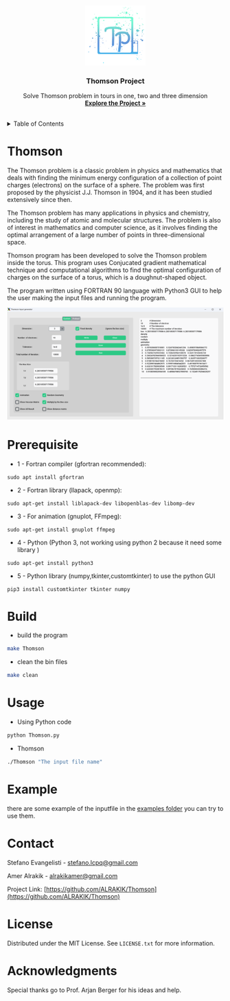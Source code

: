 
<br />
<div align="center">
  <a href="https://github.com/ALRAKIK/Thomson">
    <img src="src/logo.png" alt="Logo" width="140" height="140">
  </a>

  <h3 align="center">Thomson Project</h3>

  <p align="center">
    Solve Thomson problem in tours in one, two and three dimension
    <br />
    <a href="https://github.com/ALRAKIK/Thomson"><strong>Explore the Project »</strong></a>
    <br />
    <br />
  </p>
</div>

<!-- TABLE OF CONTENTS -->
<details>
  <summary>Table of Contents</summary>
  <ol>
    <li>
      <a href="#thomson">About The Project</a>
    </li>
    <li>
      <a href="#prerequisite">Getting Started</a>
      <ul>
        <li><a href="#prerequisite">Prerequisites</a></li>
        <li><a href="#build">Build</a></li>
      </ul>
    </li>
    <li><a href="#usage">Usage</a></li>
    <li><a href="#example">Example</a></li>
    <li><a href="#contact">Contact</a></li>
    <li><a href="#license">License</a></li>
    <li><a href="#acknowledgments">Acknowledgments</a></li>
  </ol>
</details>

# Thomson
The Thomson problem is a classic problem in physics and mathematics that deals with finding the minimum energy configuration of a collection of point charges (electrons) on the surface of a sphere. The problem was first proposed by the physicist J.J. Thomson in 1904, and it has been studied extensively since then.

The Thomson problem has many applications in physics and chemistry, including the study of atomic and molecular structures. The problem is also of interest in mathematics and computer science, as it involves finding the optimal arrangement of a large number of points in three-dimensional space.

Thomson program has been developed to solve the Thomson problem inside the torus. This program uses Conjucated gradient mathematical technique and computational algorithms to find the optimal configuration of charges on the surface of a torus, which is a doughnut-shaped object.

The program written using FORTRAN 90 language with Python3 GUI to help the user making the input files and running the program.

![Screenshot](src/GUI.png)

# Prerequisite

* 1 - Fortran compiler (gfortran recommended):

```
sudo apt install gfortran
```
* 2 - Fortran library (llapack, openmp):
  
```
sudo apt-get install liblapack-dev libopenblas-dev libomp-dev
```
* 3 - For animation (gnuplot, FFmpeg):

```
sudo apt-get install gnuplot ffmpeg
```
* 4 - Python (Python 3, not working using python 2 because it need some library )

```
sudo apt-get install python3 
```
* 5 - Python library (numpy,tkinter,customtkinter) to use the python GUI

```
pip3 install customtkinter tkinter numpy 
```

 
# Build

* build the program
  
```sh
make Thomson
```
* clean the bin files
```sh
make clean
```
# Usage 

* Using Python code

```sh
python Thomson.py
``` 
* Thomson

```sh
./Thomson "The input file name"
```
  
# Example

there are some example of the inputfile in the [examples folder](https://github.com/ALRAKIK/Thomson/tree/main/example) you can try to use them.
  
# Contact

Stefano Evangelisti - stefano.lcpq@gmail.com

Amer Alrakik - alrakikamer@gmail.com

Project Link: [https://github.com/ALRAKIK/Thomson](https://github.com/ALRAKIK/Thomson)

# License

Distributed under the MIT License. See `LICENSE.txt` for more information.

# Acknowledgments

Special thanks go to Prof. Arjan Berger for his ideas and help.
